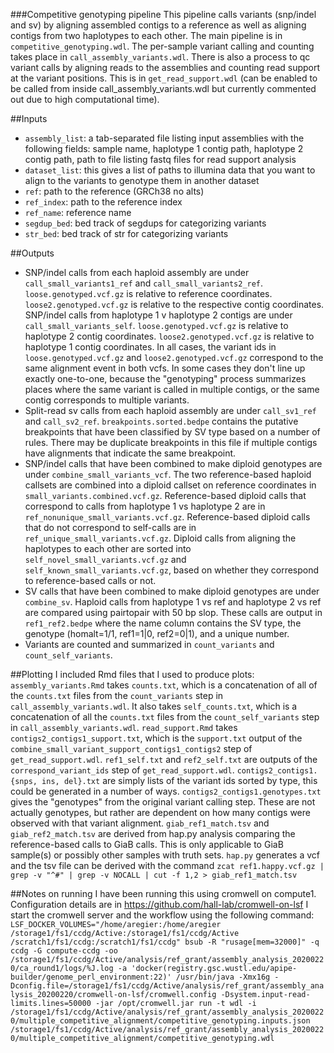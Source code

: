 ###Competitive genotyping pipeline
This pipeline calls variants (snp/indel and sv) by aligning assembled contigs to a reference as well as aligning contigs from two haplotypes to each other.  The main pipeline is in `competitive_genotyping.wdl`.  The per-sample variant calling and counting takes place in `call_assembly_variants.wdl`.  There is also a process to qc variant calls by aligning reads to the assemblies and counting read support at the variant positions.  This is in `get_read_support.wdl` (can be enabled to be called from inside call_assembly_variants.wdl but currently commented out due to high computational time).

##Inputs
* `assembly_list`: a tab-separated file listing input assemblies with the following fields: sample name, haplotype 1 contig path, haplotype 2 contig path, path to file listing fastq files for read support analysis
* `dataset_list`: this gives a list of paths to illumina data that you want to align to the variants to genotype them in another dataset
* `ref`: path to the reference (GRCh38 no alts)
* `ref_index`: path to the reference index
* `ref_name`: reference name
* `segdup_bed`: bed track of segdups for categorizing variants
* `str_bed`: bed track of str for categorizing variants

##Outputs
* SNP/indel calls from each haploid assembly are under `call_small_variants1_ref` and `call_small_variants2_ref`.  `loose.genotyped.vcf.gz` is relative to reference coordinates.  `loose2.genotyped.vcf.gz` is relative to the respective contig coordinates.  SNP/indel calls from haplotype 1 v haplotype 2 contigs are under `call_small_variants_self`.  `loose.genotyped.vcf.gz` is relative to haplotype 2 contig coordinates.  `loose2.genotyped.vcf.gz` is relative to haplotype 1 contig coordinates.  In all cases, the variant ids in `loose.genotyped.vcf.gz` and `loose2.genotyped.vcf.gz` correspond to the same alignment event in both vcfs.  In some cases they don't line up exactly one-to-one, because the "genotyping" process summarizes places where the same variant is called in multiple contigs, or the same contig corresponds to multiple variants.
* Split-read sv calls from each haploid assembly are under `call_sv1_ref` and `call_sv2_ref`.  `breakpoints.sorted.bedpe` contains the putative breakpoints that have been classified by SV type based on a number of rules.  There may be duplicate breakpoints in this file if multiple contigs have alignments that indicate the same breakpoint.
* SNP/indel calls that have been combined to make diploid genotypes are under `combine_small_variants_vcf`.  The two reference-based haploid callsets are combined into a diploid callset on reference coordinates in `small_variants.combined.vcf.gz`.  Reference-based diploid calls that correspond to calls from haplotype 1 vs haplotype 2 are in `ref_nonunique_small_variants.vcf.gz`.  Reference-based diploid calls that do not correspond to self-calls are in `ref_unique_small_variants.vcf.gz`.  Diploid calls from aligning the haplotypes to each other are sorted into `self_novel_small_variants.vcf.gz` and `self_known_small_variants.vcf.gz`, based on whether they correspond to reference-based calls or not.
* SV calls that have been combined to make diploid genotypes are under `combine_sv`.  Haploid calls from haplotype 1 vs ref and haplotype 2 vs ref are compared using pairtopair with 50 bp slop.  These calls are output in `ref1_ref2.bedpe` where the name column contains the SV type, the genotype (homalt=1/1, ref1=1|0, ref2=0|1), and a unique number.
* Variants are counted and summarized in `count_variants` and `count_self_variants`.

##Plotting
I included Rmd files that I used to produce plots: `assembly_variants.Rmd` takes `counts.txt`, which is a concatenation of all of the `counts.txt` files from the `count_variants` step in `call_assembly_variants.wdl`.  It also takes `self_counts.txt`, which is a concatenation of all the `counts.txt` files from the `count_self_variants` step in `call_assembly_variants.wdl`.  `read_support.Rmd` takes `contigs2_contigs1_support.txt`, which is the `support.txt` output of the `combine_small_variant_support_contigs1_contigs2` step of `get_read_support.wdl`.  `ref1_self.txt` and `ref2_self.txt` are outputs of the `correspond_variant_ids` step of `get_read_support.wdl`.  `contigs2_contigs1.{snps, ins, del}.txt` are simply lists of the variant ids sorted by type, this could be generated in a number of ways.  `contigs2_contigs1.genotypes.txt` gives the "genotypes" from the original variant calling step.  These are not actually genotypes, but rather are dependent on how many contigs were observed with that variant alignment.  `giab_ref1_match.tsv` and `giab_ref2_match.tsv` are derived from hap.py analysis comparing the reference-based calls to GiaB calls.  This is only applicable to GiaB sample(s) or possibly other samples with truth sets.  `hap.py` generates a vcf and the tsv file can be derived with the command `zcat ref1.happy.vcf.gz | grep -v "^#" | grep -v NOCALL | cut -f 1,2 > giab_ref1_match.tsv`

##Notes on running
I have been running this using cromwell on compute1.  Configuration details are in https://github.com/hall-lab/cromwell-on-lsf  I start the cromwell server and the workflow using the following command: `LSF_DOCKER_VOLUMES="/home/aregier:/home/aregier /storage1/fs1/ccdg/Active:/storage1/fs1/ccdg/Active /scratch1/fs1/ccdg:/scratch1/fs1/ccdg" bsub -R "rusage[mem=32000]" -q ccdg -G compute-ccdg -oo /storage1/fs1/ccdg/Active/analysis/ref_grant/assembly_analysis_20200220/ca_round1/logs/%J.log -a 'docker(registry.gsc.wustl.edu/apipe-builder/genome_perl_environment:22)' /usr/bin/java -Xmx16g -Dconfig.file=/storage1/fs1/ccdg/Active/analysis/ref_grant/assembly_analysis_20200220/cromwell-on-lsf/cromwell.config -Dsystem.input-read-limits.lines=50000 -jar /opt/cromwell.jar run -t wdl -i /storage1/fs1/ccdg/Active/analysis/ref_grant/assembly_analysis_20200220/multiple_competitive_alignment/competitive_genotyping.inputs.json /storage1/fs1/ccdg/Active/analysis/ref_grant/assembly_analysis_20200220/multiple_competitive_alignment/competitive_genotyping.wdl`
